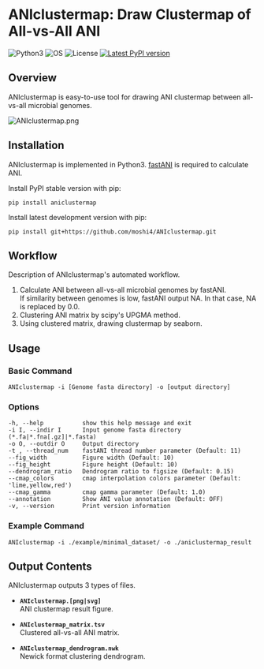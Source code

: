 # ANIclustermap: Draw Clustermap of All-vs-All ANI

![Python3](https://img.shields.io/badge/Language-Python3-steelblue)
![OS](https://img.shields.io/badge/OS-Mac_|_Linux-steelblue)
![License](https://img.shields.io/badge/License-MIT-steelblue)
[![Latest PyPI version](https://img.shields.io/pypi/v/aniclustermap.svg)](https://pypi.python.org/pypi/aniclustermap)

## Overview

ANIclustermap is easy-to-use tool for drawing ANI clustermap between all-vs-all microbial genomes.

![ANIclustermap.png](https://raw.githubusercontent.com/moshi4/ANIclustermap/main/images/minimal_dataset/ANIclustermap_annotation.png)  

## Installation

ANIclustermap is implemented in Python3. [fastANI](https://github.com/ParBLiSS/FastANI) is required to calculate ANI.

Install PyPI stable version with pip:

    pip install aniclustermap

Install latest development version with pip:

    pip install git+https://github.com/moshi4/ANIclustermap.git

## Workflow

Description of ANIclustermap's automated workflow.

1. Calculate ANI between all-vs-all microbial genomes by fastANI.  
   If similarity between genomes is low, fastANI output NA. In that case, NA is replaced by 0.0.
2. Clustering ANI matrix by scipy's UPGMA method.  
3. Using clustered matrix, drawing clustermap by seaborn.  

## Usage

### Basic Command

    ANIclustermap -i [Genome fasta directory] -o [output directory]

### Options

    -h, --help           show this help message and exit
    -i I, --indir I      Input genome fasta directory (*.fa|*.fna[.gz]|*.fasta)
    -o O, --outdir O     Output directory
    -t , --thread_num    fastANI thread number parameter (Default: 11)
    --fig_width          Figure width (Default: 10)
    --fig_height         Figure height (Default: 10)
    --dendrogram_ratio   Dendrogram ratio to figsize (Default: 0.15)
    --cmap_colors        cmap interpolation colors parameter (Default: 'lime,yellow,red')
    --cmap_gamma         cmap gamma parameter (Default: 1.0)
    --annotation         Show ANI value annotation (Default: OFF)
    -v, --version        Print version information

### Example Command

    ANIclustermap -i ./example/minimal_dataset/ -o ./aniclustermap_result

## Output Contents

ANIclustermap outputs 3 types of files.

- **`ANIclustermap.[png|svg]`**  
  ANI clustermap result figure.

- **`ANIclustermap_matrix.tsv`**  
  Clustered all-vs-all ANI matrix.

- **`ANIclustermap_dendrogram.nwk`**  
  Newick format clustering dendrogram.
